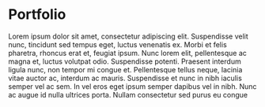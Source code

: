 # Portfolio

Lorem ipsum dolor sit amet, consectetur adipiscing elit. Suspendisse velit nunc, tincidunt sed tempus eget, luctus venenatis ex. Morbi et felis pharetra, rhoncus erat et, feugiat ipsum. Nunc lorem elit, pellentesque ac magna et, luctus volutpat odio. Suspendisse potenti. Praesent interdum ligula nunc, non tempor mi congue et. Pellentesque tellus neque, lacinia vitae auctor ac, interdum ac mauris. Suspendisse et nunc in nibh iaculis semper vel ac sem. In vel eros eget ipsum semper dapibus vel in nibh. Nunc ac augue id nulla ultrices porta. Nullam consectetur sed purus eu congue
